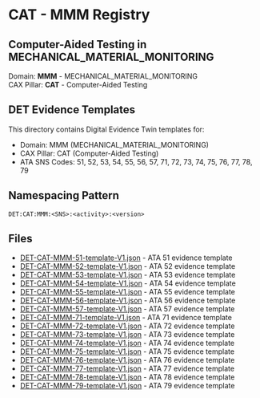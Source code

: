 # CAT - MMM Registry

## Computer-Aided Testing in MECHANICAL_MATERIAL_MONITORING

Domain: **MMM** - MECHANICAL_MATERIAL_MONITORING  
CAX Pillar: **CAT** - Computer-Aided Testing

## DET Evidence Templates

This directory contains Digital Evidence Twin templates for:
- Domain: MMM (MECHANICAL_MATERIAL_MONITORING)
- CAX Pillar: CAT (Computer-Aided Testing)
- ATA SNS Codes: 51, 52, 53, 54, 55, 56, 57, 71, 72, 73, 74, 75, 76, 77, 78, 79

## Namespacing Pattern
```
DET:CAT:MMM:<SNS>:<activity>:<version>
```

## Files
- [DET-CAT-MMM-51-template-V1.json](DET-CAT-MMM-51-template-V1.json) - ATA 51 evidence template
- [DET-CAT-MMM-52-template-V1.json](DET-CAT-MMM-52-template-V1.json) - ATA 52 evidence template
- [DET-CAT-MMM-53-template-V1.json](DET-CAT-MMM-53-template-V1.json) - ATA 53 evidence template
- [DET-CAT-MMM-54-template-V1.json](DET-CAT-MMM-54-template-V1.json) - ATA 54 evidence template
- [DET-CAT-MMM-55-template-V1.json](DET-CAT-MMM-55-template-V1.json) - ATA 55 evidence template
- [DET-CAT-MMM-56-template-V1.json](DET-CAT-MMM-56-template-V1.json) - ATA 56 evidence template
- [DET-CAT-MMM-57-template-V1.json](DET-CAT-MMM-57-template-V1.json) - ATA 57 evidence template
- [DET-CAT-MMM-71-template-V1.json](DET-CAT-MMM-71-template-V1.json) - ATA 71 evidence template
- [DET-CAT-MMM-72-template-V1.json](DET-CAT-MMM-72-template-V1.json) - ATA 72 evidence template
- [DET-CAT-MMM-73-template-V1.json](DET-CAT-MMM-73-template-V1.json) - ATA 73 evidence template
- [DET-CAT-MMM-74-template-V1.json](DET-CAT-MMM-74-template-V1.json) - ATA 74 evidence template
- [DET-CAT-MMM-75-template-V1.json](DET-CAT-MMM-75-template-V1.json) - ATA 75 evidence template
- [DET-CAT-MMM-76-template-V1.json](DET-CAT-MMM-76-template-V1.json) - ATA 76 evidence template
- [DET-CAT-MMM-77-template-V1.json](DET-CAT-MMM-77-template-V1.json) - ATA 77 evidence template
- [DET-CAT-MMM-78-template-V1.json](DET-CAT-MMM-78-template-V1.json) - ATA 78 evidence template
- [DET-CAT-MMM-79-template-V1.json](DET-CAT-MMM-79-template-V1.json) - ATA 79 evidence template
